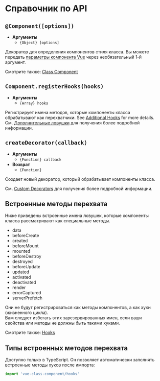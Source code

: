 # Справочник по API

## `@Component([options])`

- **Аргументы**
  - `{Object} [options]`

Декоратор для определения компонентов стиля класса. Вы можете передать [параметры компонента Vue](https://vuejs.org/v2/api/#Options-Data) через необязательный 1-й аргумент.

Смотрите также: [Class Component](../guide/class-component.md)

## `Component.registerHooks(hooks)`

- **Аргументы**
  - `{Array} hooks`

Регистрирует имена методов, которые компоненты класса обрабатывают как перехватчики.
See [Additional Hooks](../guide/additional-hooks.md) for more details.
См. [Дополнительные ловушки](../guide/additional-hooks.md) для получения более подробной информации.

## `createDecorator(callback)`

- **Аргументы**
  - `{Function} callback`
- **Возврат**
  - `{Function}`

Создает новый декоратор, который обрабатывает компоненты класса.

См. [Custom Decorators](../guide/custom-decorators.md) для получения более подробной информации.

## Встроенные методы перехвата

Ниже приведены встроенные имена ловушек, которые компоненты класса рассматривают как специальные методы.

- data
- beforeCreate
- created
- beforeMount
- mounted
- beforeDestroy
- destroyed
- beforeUpdate
- updated
- activated
- deactivated
- render
- errorCaptured
- serverPrefetch

Они не будут регистрироваться как методы компонентов, а как хуки (жизненного цикла).  
Вам следует избегать этих зарезервированных имен, если ваши свойства или методы не должны быть такими хуками.

Смотрите также: [Hooks](../guide/class-component.md#Hooks)

## Типы встроенных методов перехвата

Доступно только в TypeScript. Он позволяет автоматически заполнять встроенные методы хуков после импорта:

```ts
import 'vue-class-component/hooks'
```
